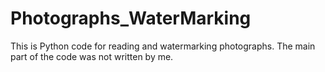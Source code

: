 # Photographs_WaterMarking
This is Python code for reading and watermarking photographs. The main part of the code was not written by me.
